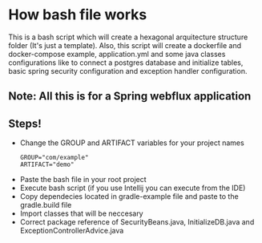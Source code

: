 # How bash file works

This is a bash script which will create a hexagonal arquitecture structure folder (It's just a template). 
Also, this script will create a dockerfile and docker-compose example, application.yml and some java classes configurations
like to connect a postgres database and initialize tables, basic spring security configuration and exception handler configuration.

## Note: All this is for a Spring webflux application

## Steps!
- Change the GROUP and ARTIFACT variables for your project names
  ```
  GROUP="com/example"
  ARTIFACT="demo"
  ```
- Paste the bash file in your root project
- Execute bash script (if you use Intellij you can execute from the IDE)
- Copy dependecies located in gradle-example file and paste to the gradle.build file
- Import classes that will be neccesary
- Correct package reference of SecurityBeans.java, InitializeDB.java and ExceptionControllerAdvice.java


